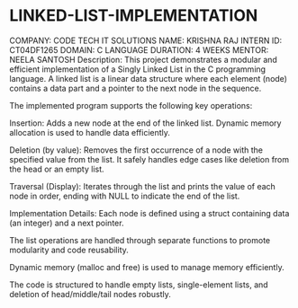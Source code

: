 # LINKED-LIST-IMPLEMENTATION
COMPANY: CODE TECH IT SOLUTIONS
NAME: KRISHNA RAJ
INTERN ID: CT04DF1265 
DOMAIN: C LANGUAGE
DURATION: 4 WEEKS 
MENTOR: NEELA SANTOSH
Description: This project demonstrates a modular and efficient implementation of a Singly Linked List in the C programming language. A linked list is a linear data structure where each element (node) contains a data part and a pointer to the next node in the sequence.

The implemented program supports the following key operations:

Insertion: Adds a new node at the end of the linked list. Dynamic memory allocation is used to handle data efficiently.

Deletion (by value): Removes the first occurrence of a node with the specified value from the list. It safely handles edge cases like deletion from the head or an empty list.

Traversal (Display): Iterates through the list and prints the value of each node in order, ending with NULL to indicate the end of the list.

Implementation Details: Each node is defined using a struct containing data (an integer) and a next pointer.

The list operations are handled through separate functions to promote modularity and code reusability.

Dynamic memory (malloc and free) is used to manage memory efficiently.

The code is structured to handle empty lists, single-element lists, and deletion of head/middle/tail nodes robustly.
